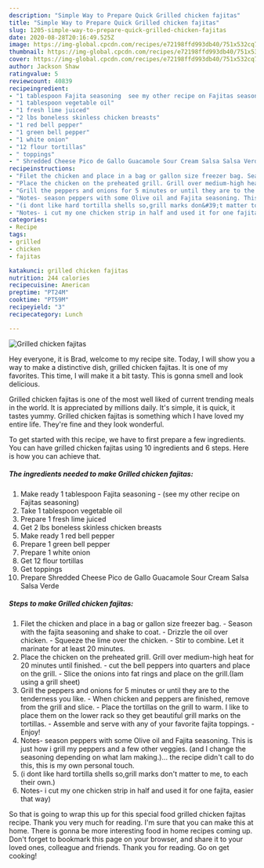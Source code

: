 ```yaml
---
description: "Simple Way to Prepare Quick Grilled chicken fajitas"
title: "Simple Way to Prepare Quick Grilled chicken fajitas"
slug: 1205-simple-way-to-prepare-quick-grilled-chicken-fajitas
date: 2020-08-28T20:16:49.525Z
image: https://img-global.cpcdn.com/recipes/e72198ffd993db40/751x532cq70/grilled-chicken-fajitas-recipe-main-photo.jpg
thumbnail: https://img-global.cpcdn.com/recipes/e72198ffd993db40/751x532cq70/grilled-chicken-fajitas-recipe-main-photo.jpg
cover: https://img-global.cpcdn.com/recipes/e72198ffd993db40/751x532cq70/grilled-chicken-fajitas-recipe-main-photo.jpg
author: Jackson Shaw
ratingvalue: 5
reviewcount: 40839
recipeingredient:
- "1 tablespoon Fajita seasoning  see my other recipe on Fajitas seasoning"
- "1 tablespoon vegetable oil"
- "1 fresh lime juiced"
- "2 lbs boneless skinless chicken breasts"
- "1 red bell pepper"
- "1 green bell pepper"
- "1 white onion"
- "12 flour tortillas"
- " toppings"
- " Shredded Cheese Pico de Gallo Guacamole Sour Cream Salsa Salsa Verde"
recipeinstructions:
- "Filet the chicken and place in a bag or gallon size freezer bag. Season with the fajita seasoning and shake to coat. Drizzle the oil over chicken. Squeeze the lime over the chicken. Stir to combine. Let it marinate for at least 20 minutes."
- "Place the chicken on the preheated grill. Grill over medium-high heat for 20 minutes until finished. cut the bell peppers into quarters and place on the grill. Slice the onions into fat rings and place on the grill.(Iam using a grill sheet)"
- "Grill the peppers and onions for 5 minutes or until they are to the tenderness you like. When chicken and peppers are finished, remove from the grill and slice. Place the tortillas on the grill to warm. I like to place them on the lower rack so they get beautiful grill marks on the tortillas. Assemble and serve with any of your favorite fajita toppings. Enjoy!"
- "Notes- season peppers with some Olive oil and Fajita seasoning. This is just how i grill my peppers and a few other veggies. (and I change the seasoning depending on what Iam making.)... the recipe didn&#39;t call to do this, this is my own personal touch."
- "(i dont like hard tortilla shells so,grill marks don&#39;t matter to me, to each their own.)"
- "Notes- i cut my one chicken strip in half and used it for one fajita, easier that way)"
categories:
- Recipe
tags:
- grilled
- chicken
- fajitas

katakunci: grilled chicken fajitas 
nutrition: 244 calories
recipecuisine: American
preptime: "PT24M"
cooktime: "PT59M"
recipeyield: "3"
recipecategory: Lunch

---
```



![Grilled chicken fajitas](https://img-global.cpcdn.com/recipes/e72198ffd993db40/751x532cq70/grilled-chicken-fajitas-recipe-main-photo.jpg)

Hey everyone, it is Brad, welcome to my recipe site. Today, I will show you a way to make a distinctive dish, grilled chicken fajitas. It is one of my favorites. This time, I will make it a bit tasty. This is gonna smell and look delicious.

Grilled chicken fajitas is one of the most well liked of current trending meals in the world. It is appreciated by millions daily. It's simple, it is quick, it tastes yummy. Grilled chicken fajitas is something which I have loved my entire life. They're fine and they look wonderful.




To get started with this recipe, we have to first prepare a few ingredients. You can have grilled chicken fajitas using 10 ingredients and 6 steps. Here is how you can achieve that.

<!--inarticleads1-->

##### The ingredients needed to make Grilled chicken fajitas:

1. Make ready 1 tablespoon Fajita seasoning - (see my other recipe on Fajitas seasoning)
1. Take 1 tablespoon vegetable oil
1. Prepare 1 fresh lime juiced
1. Get 2 lbs boneless skinless chicken breasts
1. Make ready 1 red bell pepper
1. Prepare 1 green bell pepper
1. Prepare 1 white onion
1. Get 12 flour tortillas
1. Get  toppings
1. Prepare  Shredded Cheese Pico de Gallo Guacamole Sour Cream Salsa Salsa Verde




<!--inarticleads2-->

##### Steps to make Grilled chicken fajitas:

1. Filet the chicken and place in a bag or gallon size freezer bag. - Season with the fajita seasoning and shake to coat. - Drizzle the oil over chicken. - Squeeze the lime over the chicken. - Stir to combine. Let it marinate for at least 20 minutes.
1. Place the chicken on the preheated grill. Grill over medium-high heat for 20 minutes until finished. - cut the bell peppers into quarters and place on the grill. - Slice the onions into fat rings and place on the grill.(Iam using a grill sheet)
1. Grill the peppers and onions for 5 minutes or until they are to the tenderness you like. - When chicken and peppers are finished, remove from the grill and slice. - Place the tortillas on the grill to warm. I like to place them on the lower rack so they get beautiful grill marks on the tortillas. - Assemble and serve with any of your favorite fajita toppings. - Enjoy!
1. Notes- season peppers with some Olive oil and Fajita seasoning. This is just how i grill my peppers and a few other veggies. (and I change the seasoning depending on what Iam making.)... the recipe didn&#39;t call to do this, this is my own personal touch.
1. (i dont like hard tortilla shells so,grill marks don&#39;t matter to me, to each their own.)
1. Notes- i cut my one chicken strip in half and used it for one fajita, easier that way)




So that is going to wrap this up for this special food grilled chicken fajitas recipe. Thank you very much for reading. I'm sure that you can make this at home. There is gonna be more interesting food in home recipes coming up. Don't forget to bookmark this page on your browser, and share it to your loved ones, colleague and friends. Thank you for reading. Go on get cooking!
